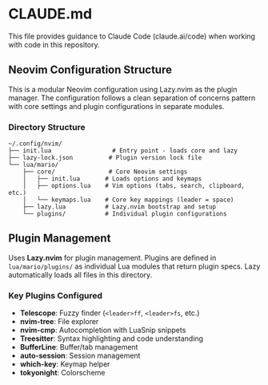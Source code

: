 # CLAUDE.md

This file provides guidance to Claude Code (claude.ai/code) when working with code in this repository.

## Neovim Configuration Structure

This is a modular Neovim configuration using Lazy.nvim as the plugin manager. The configuration follows a clean separation of concerns pattern with core settings and plugin configurations in separate modules.

### Directory Structure
```
~/.config/nvim/
├── init.lua                 # Entry point - loads core and lazy
├── lazy-lock.json          # Plugin version lock file
└── lua/mario/
    ├── core/               # Core Neovim settings
    │   ├── init.lua       # Loads options and keymaps
    │   ├── options.lua    # Vim options (tabs, search, clipboard, etc.)
    │   └── keymaps.lua    # Core key mappings (leader = space)
    ├── lazy.lua           # Lazy.nvim bootstrap and setup
    └── plugins/           # Individual plugin configurations
```

## Plugin Management

Uses **Lazy.nvim** for plugin management. Plugins are defined in `lua/mario/plugins/` as individual Lua modules that return plugin specs. Lazy automatically loads all files in this directory.

### Key Plugins Configured
- **Telescope**: Fuzzy finder (`<leader>ff`, `<leader>fs`, etc.)
- **nvim-tree**: File explorer
- **nvim-cmp**: Autocompletion with LuaSnip snippets
- **Treesitter**: Syntax highlighting and code understanding
- **BufferLine**: Buffer/tab management
- **auto-session**: Session management
- **which-key**: Keymap helper
- **tokyonight**: Colorscheme